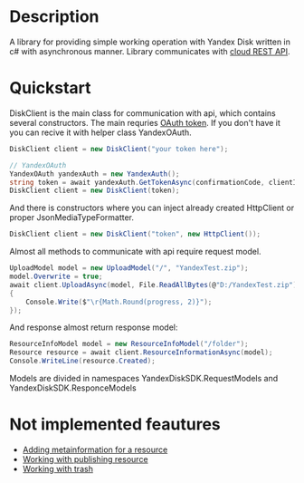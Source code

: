 # Description
A library for providing simple working operation with Yandex Disk written in c# with asynchronous manner. Library communicates with [cloud REST API](https://tech.yandex.com/disk/rest/).
# Quickstart
DiskClient is the main class for communication with api, which contains several constructors. The main requries [OAuth token](https://tech.yandex.com/oauth/). If you don't have it you can recive it with helper class YandexOAuth.
```c#
DiskClient client = new DiskClient("your token here");

// YandexOAuth
YandexOAuth yandexAuth = new YandexAuth();
string token = await yandexAuth.GetTokenAsync(confirmationCode, clientId, clientSecret);
DiskClient client = new DiskClient(token);
```

And there is constructors where you can inject already created HttpClient or proper JsonMediaTypeFormatter.
```c#
DiskClient client = new DiskClient("token", new HttpClient());
```

Almost all methods to communicate with api require request model.
```c#
UploadModel model = new UploadModel("/", "YandexTest.zip");
model.Overwrite = true;
await client.UploadAsync(model, File.ReadAllBytes(@"D:/YandexTest.zip"), (progress) =>
{
    Console.Write($"\r{Math.Round(progress, 2)}");
});
```

And response almost return response model:
```c#
ResourceInfoModel model = new ResourceInfoModel("/folder");
Resource resource = await client.ResourceInformationAsync(model);
Console.WriteLine(resource.Created);
```
Models are divided in namespaces YandexDiskSDK.RequestModels and YandexDiskSDK.ResponceModels

# Not implemented feautures
* [Adding metainformation for a resource](https://tech.yandex.com/disk/api/reference/meta-add-docpage/)
* [Working with publishing resource](https://tech.yandex.com/disk/api/reference/publish-docpage/)
* [Working with trash](https://tech.yandex.com/disk/api/reference/trash-delete-docpage/)

